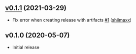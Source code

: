 ## [v0.1.1](https://github.com/shiimaxx/glr/compare/v0.1.0...v0.1.1) (2021-03-29)

* Fix error when creating release with artifacts [#1](https://github.com/shiimaxx/glr/pull/1) ([shiimaxx](https://github.com/shiimaxx))

## v0.1.0 (2020-05-07)

* Initial release


